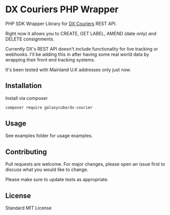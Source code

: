 # DX Couriers PHP Wrapper

PHP SDK Wrapper Library for  [DX Couriers](https://www.dxdelivery.com/) REST API.

Right now it allows you to CREATE, GET LABEL, AMEND (date only) and DELETE consignments.

Currently DX's REST API doesn't include functionality for live tracking or webhooks.  I'll be adding this in after having some real world data by wrapping their front end tracking systems.

It's been tested with Mainland U.K addresses only just now. 

## Installation

Install via composer

```bash
composer require galaxycube/dx-courier
```

## Usage

See examples folder for usage examples.

## Contributing
Pull requests are welcome. For major changes, please open an issue first to discuss what you would like to change.

Please make sure to update tests as appropriate.

## License

Standard MIT License